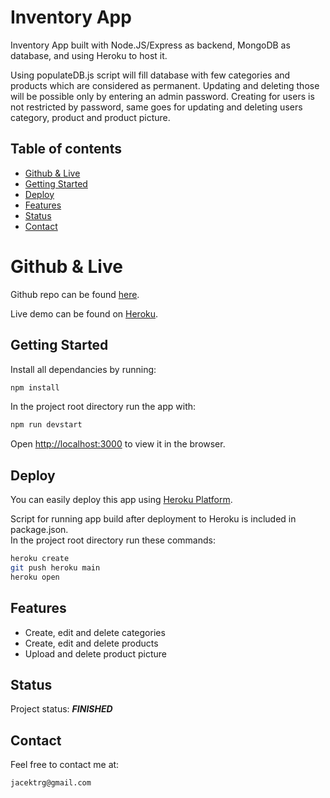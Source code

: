 # Inventory App

Inventory App built with Node.JS/Express as backend, MongoDB as database, and using Heroku to host it.

Using populateDB.js script will fill database with few categories and products which are considered as permanent. Updating and deleting those will be possible only by entering an admin password. Creating for users is not restricted by password, same goes for updating and deleting users category, product and product picture.

## Table of contents

- [Github & Live](#github--live)
- [Getting Started](#getting-started)
- [Deploy](#deploy)
- [Features](#features)
- [Status](#status)
- [Contact](#contact)

# Github & Live

Github repo can be found [here](https://github.com/gizinski-jacek/inventory-app).

Live demo can be found on [Heroku](https://inventory-app-68413.herokuapp.com).

## Getting Started

Install all dependancies by running:

```bash
npm install
```

In the project root directory run the app with:

```bash
npm run devstart
```

Open [http://localhost:3000](http://localhost:3000) to view it in the browser.

## Deploy

You can easily deploy this app using [Heroku Platform](https://devcenter.heroku.com/articles/git).

Script for running app build after deployment to Heroku is included in package.json.\
In the project root directory run these commands:

```bash
heroku create
git push heroku main
heroku open
```

## Features

- Create, edit and delete categories
- Create, edit and delete products
- Upload and delete product picture

## Status

Project status: **_FINISHED_**

## Contact

Feel free to contact me at:

```
jacektrg@gmail.com
```
